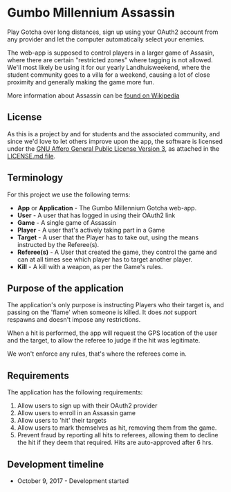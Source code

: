 # Gumbo Millennium Assassin

Play Gotcha over long distances, sign up using your OAuth2 account from any
provider and let the computer automatically select your enemies.

The web-app is supposed to control players in a larger game of Assasin, where
there are certain "restricted zones" where tagging is not allowed. We'll most
likely be using it for our yearly Landhuisweekend, where the student community
goes to a villa for a weekend, causing a lot of close proximity and generally
making the game more fun.

More information about Assassin can be [found on Wikipedia][wiki]

[wiki]: https://en.wikipedia.org/wiki/Assassin_(game)


## License

As this is a project by and for students and the associated community, and
since we'd love to let others improve upon the app, the software is licensed
under the [GNU Affero General Public License Version 3][license], as attached
in the [LICENSE.md file][license].

[license]: LICENSE.md

## Terminology

For this project we use the following terms:

- **App** or **Application** - The Gumbo Millennium Gotcha web-app.
- **User** - A user that has logged in using their OAuth2 link
- **Game** - A single game of Assassin
- **Player** - A user that's actively taking part in a Game
- **Target** - A user that the Player has to take out, using the means
 instructed by the Referee(s).
- **Referee(s)** - A User that created the game, they control the game and can
at all times see which player has to target another player.
- **Kill** - A kill with a weapon, as per the Game's rules.

## Purpose of the application

The application's only purpose is instructing Players who their target is, and
passing on the 'flame' when someone is killed. It does *not* support respawns
and doesn't impose any restrictions.

When a hit is performed, the app will request the GPS location of the user and
the target, to allow the referee to judge if the hit was legitimate.

We won't enforce any rules, that's where the referees come in.

## Requirements

The application has the following requirements:

1. Allow users to sign up with their OAuth2 provider
2. Allow users to enroll in an Assassin game
3. Allow users to 'hit' their targets
4. Allow users to mark themselves as hit, removing them from the game.
4. Prevent fraud by reporting all hits to referees, allowing them to decline
   the hit if they deem that required. Hits are auto-approved after 6 hrs.

## Development timeline

- October 9, 2017 - Development started
